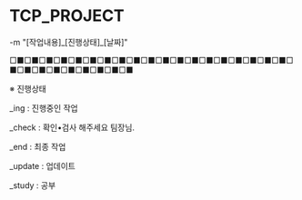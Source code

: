 # TCP_PROJECT
-m "[작업내용]\_[진행상태]\_[날짜]"
<br/>

□■□■□■□■□■□■□■□■□■□■□■□■□■□■□■□■□■□■□■□■□■□■□■□■□■□■□■□■

※ 진행상태

_ing    : 진행중인 작업

_check  : 확인•검사 해주세요 팀장님.

_end    : 최종 작업

_update : 업데이트

_study  : 공부